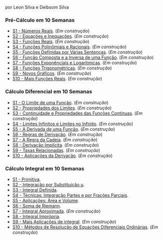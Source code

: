 por Leon Silva e Deibsom Silva


### Pré-Cálculo em 10 Semanas 
- [S1 - Números Reais](https://ldsufrpe.github.io/calculo/SS1). (*Em construção*)
- [S2 - Equações e Inequações](https://ldsufrpe.github.io/calculo/SS1). (*Em construção*)
- [S3 - Funções Reais](https://ldsufrpe.github.io/calculo/SS1). (*Em construção*)
- [S4 - Funções Polinômiais e Racionais](https://ldsufrpe.github.io/calculo/SS1). (*Em construção*)
- [S5 - Funções Definidas por Várias Sentenças](https://ldsufrpe.github.io/calculo/SS1). (*Em construção*)
- [S6 - Função Composta e a Inversa de uma Função](https://ldsufrpe.github.io/calculo/SS1). (*Em construção*)
- [S7 - Funções Exponênciais e Logaritmicas](https://ldsufrpe.github.io/calculo/SS1). (*Em construção*)
- [S8 - Funções Trigonométricas](https://ldsufrpe.github.io/calculo/SS1). (*Em construção*)
- [S9 - Novos Gráficos](https://ldsufrpe.github.io/calculo/SS1). (*Em construção*)
- [S10 - Mais Funções Reais](https://ldsufrpe.github.io/calculo/SS1). (*Em construção*)





### Cálculo Diferencial em 10 Semanas
- [S1 - O Limite de uma Função](https://ldsufrpe.github.io/calculo/SS1). (*Em construção*)
- [S2 - Propriedades dos Limites](https://ldsufrpe.github.io/calculo/SS1). (*Em construção*)
- [S3 - Continuidade e Propriedades das Funções Contínuas](https://ldsufrpe.github.io/calculo/SS1). (*Em construção*) 
- [S4 - Limites Infinitos e Limites no Infinito](https://ldsufrpe.github.io/calculo/SS1). (*Em construção*) 
- [S5 - A Derivada de uma Função](https://ldsufrpe.github.io/calculo/SS1). (*Em construção*) 
- [S6 - Regras de Derivação](https://ldsufrpe.github.io/calculo/SS1). (*Em construção*) 
- [S7 - A Regra da Cadeia](https://ldsufrpe.github.io/calculo/SS1). (*Em construção*) 
- [S8 - Derivação Implícita](https://ldsufrpe.github.io/calculo/SS1). (*Em construção*) 
- [S9 - Taxas Relacionadas](https://ldsufrpe.github.io/calculo/SS1). (*Em construção*) 
- [S10 - Aplicações da Derivação](https://ldsufrpe.github.io/calculo/SS1). (*Em construção*) 





### Cálculo Integral em 10 Semanas


- [S1 - Primitiva](https://ldsufrpe.github.io/calculo/S1/).
- [S2 - Integração por Substituição u](https://ldsufrpe.github.io/calculo/S2/).
- [S3 - Integral Definida](https://ldsufrpe.github.io/calculo/S3/).
- [S4 - Técnicas: Integração Partes e por Frações Parciais](https://ldsufrpe.github.io/calculo/S4/).
- [S5 - Aplicações: Área e Volume](https://ldsufrpe.github.io/calculo/S5/).
- [S6 - Soma de Riemann](https://ldsufrpe.github.io/calculo/S6/).
- [S7 - Integral Aproximada](https://ldsufrpe.github.io/calculo/S7/). (*Em construção*)
- [S8 - Integral Imprópria](https://ldsufrpe.github.io/calculo/S8/).
- [S9 - Mais Aplicações de integral](https://ldsufrpe.github.io/calculo/S9/). (*Em construção*)
- [S10 - Métodos de Resolução de Equações Diferenciais Ordinárias](https://ldsufrpe.github.io/calculo/S10/). (*Em construção*)
